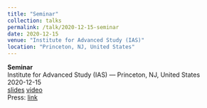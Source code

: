 ```yaml
---
title: "Seminar"
collection: talks
permalink: /talk/2020-12-15-seminar
date: 2020-12-15
venue: "Institute for Advanced Study (IAS)"
location: "Princeton, NJ, United States"
---
```


**Seminar**  
Institute for Advanced Study (IAS) — Princeton, NJ, United States  
2020-12-15  
[slides]() [video]()  
Press: [link]()  
